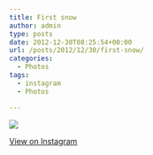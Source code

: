 ```yaml
---
title: First snow
author: admin
type: posts
date: 2012-12-30T08:25:54+00:00
url: /posts/2012/12/30/first-snow/
categories:
  - Photos
tags:
  - instagram
  - Photos

---
```

![][1]

<p class="view-instagram">
  <a href="http://instagr.am/p/T2pdMkqluH/">View on Instagram</a>
</p>

 [1]: https://lobban.org/wordpress//HLIC/1d09cbb4ae25b851b98e29f13753d48a.jpg